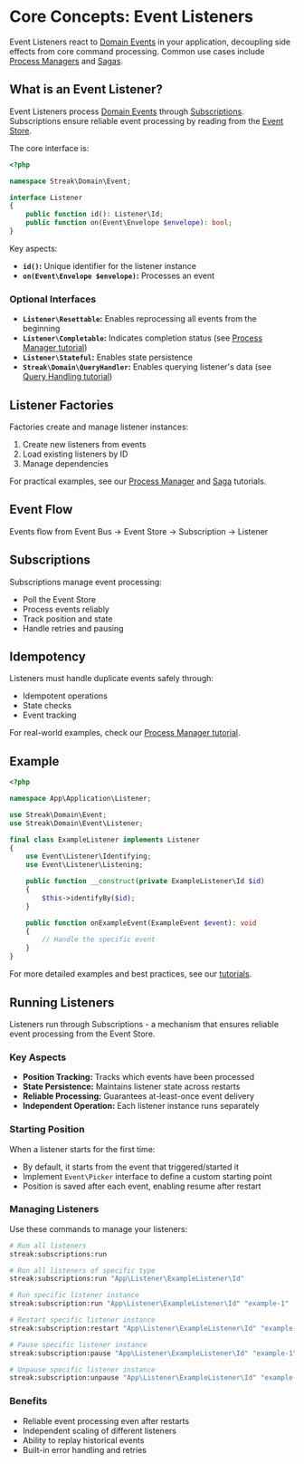 # Core Concepts: Event Listeners

Event Listeners react to [Domain Events](./domain-events.md) in your application, decoupling side effects from core command processing. Common use cases include [Process Managers](../tutorials/building-a-process-manager.md) and [Sagas](../tutorials/building-a-saga.md).

## What is an Event Listener?

Event Listeners process [Domain Events](./domain-events.md) through [Subscriptions](./subscriptions.md). Subscriptions ensure reliable event processing by reading from the [Event Store](./event-store.md).

The core interface is:

```php
<?php

namespace Streak\Domain\Event;

interface Listener
{
    public function id(): Listener\Id;
    public function on(Event\Envelope $envelope): bool;
}
```

Key aspects:
*   **`id()`:** Unique identifier for the listener instance
*   **`on(Event\Envelope $envelope)`:** Processes an event

### Optional Interfaces

*   **`Listener\Resettable`:** Enables reprocessing all events from the beginning
*   **`Listener\Completable`:** Indicates completion status (see [Process Manager tutorial](../tutorials/building-a-process-manager.md))
*   **`Listener\Stateful`:** Enables state persistence
*   **`Streak\Domain\QueryHandler`:** Enables querying listener's data (see [Query Handling tutorial](../tutorials/query-handling.md))

## Listener Factories

Factories create and manage listener instances:

1. Create new listeners from events
2. Load existing listeners by ID
3. Manage dependencies

For practical examples, see our [Process Manager](../tutorials/building-a-process-manager.md) and [Saga](../tutorials/building-a-saga.md) tutorials.

## Event Flow

Events flow from Event Bus → Event Store → Subscription → Listener

## Subscriptions

Subscriptions manage event processing:

*   Poll the Event Store
*   Process events reliably
*   Track position and state
*   Handle retries and pausing

## Idempotency

Listeners must handle duplicate events safely through:

* Idempotent operations
* State checks
* Event tracking

For real-world examples, check our [Process Manager tutorial](../tutorials/building-a-process-manager.md).

## Example

```php
<?php

namespace App\Application\Listener;

use Streak\Domain\Event;
use Streak\Domain\Event\Listener;

final class ExampleListener implements Listener
{
    use Event\Listener\Identifying;
    use Event\Listener\Listening;

    public function __construct(private ExampleListener\Id $id)
    {
        $this->identifyBy($id);
    }

    public function onExampleEvent(ExampleEvent $event): void
    {
        // Handle the specific event
    }
}
```

For more detailed examples and best practices, see our [tutorials](../tutorials/).

## Running Listeners

Listeners run through Subscriptions - a mechanism that ensures reliable event processing from the Event Store.

### Key Aspects

* **Position Tracking:** Tracks which events have been processed
* **State Persistence:** Maintains listener state across restarts
* **Reliable Processing:** Guarantees at-least-once event delivery
* **Independent Operation:** Each listener instance runs separately

### Starting Position

When a listener starts for the first time:
* By default, it starts from the event that triggered/started it
* Implement `Event\Picker` interface to define a custom starting point
* Position is saved after each event, enabling resume after restart

### Managing Listeners

Use these commands to manage your listeners:

```bash
# Run all listeners
streak:subscriptions:run

# Run all listeners of specific type
streak:subscriptions:run "App\Listener\ExampleListener\Id"

# Run specific listener instance
streak:subscription:run "App\Listener\ExampleListener\Id" "example-1"

# Restart specific listener instance
streak:subscription:restart "App\Listener\ExampleListener\Id" "example-1"

# Pause specific listener instance
streak:subscription:pause "App\Listener\ExampleListener\Id" "example-1"

# Unpause specific listener instance
streak:subscription:unpause "App\Listener\ExampleListener\Id" "example-1"
```

### Benefits

* Reliable event processing even after restarts
* Independent scaling of different listeners
* Ability to replay historical events
* Built-in error handling and retries
